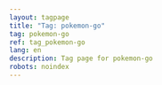 ```yaml
---
layout: tagpage
title: "Tag: pokemon-go"
tag: pokemon-go
ref: tag_pokemon-go
lang: en
description: Tag page for pokemon-go
robots: noindex
---
```

